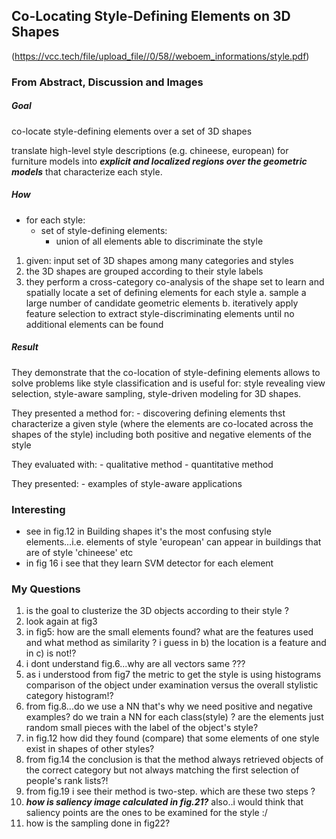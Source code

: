 Co-Locating Style-Defining Elements on 3D Shapes
---
(https://vcc.tech/file/upload_file//0/58//weboem_informations/style.pdf)

### From Abstract, Discussion and Images

##### Goal
co-locate style-defining elements over a set of 3D shapes

translate high-level style descriptions (e.g. chineese, european) for furniture models into _**explicit and localized regions over the geometric models**_ that characterize each style.

##### How
- for each style:
    - set of style-defining elements:
        - union of all elements able to discriminate the style
        
1. given: input set of 3D shapes among many categories and styles
2. the 3D shapes are grouped according to their style labels
3. they perform a cross-category co-analysis of the shape set to learn and spatially locate a set of defining elements for each style
    a. sample a large number of candidate geometric elements
    b. iteratively apply feature selection to extract style-discriminating elements until no additional elements can be found

##### Result
They demonstrate that the co-location of style-defining elements allows to solve problems like style classification and is useful for: style revealing view selection, style-aware sampling, style-driven modeling for 3D shapes.

They presented a method for:
    - discovering defining elements thst characterize a given style (where the elements are co-located across the shapes of the style) including both positive and negative elements of the style

They evaluated with:
    - qualitative method
    - quantitative method

They presented:
    - examples of style-aware applications

### Interesting
- see in fig.12 in Building shapes it's the most confusing style elements...i.e. elements of style 'european' can appear in buildings that are of style 'chineese' etc
- in fig 16 i see that they learn SVM detector for each element

### My Questions
1. is the goal to clusterize the 3D objects according to their style ?
2. look again at fig3
3. in fig5: how are the small elements found? what are the features used and what method as similarity ? i guess in b) the location is a feature and in c) is not!?
4. i dont understand fig.6...why are all vectors same ???
5. as i understood from fig7 the metric to get the style is using histograms comparison of the object under examination versus the overall stylistic category histogram!?
6. from fig.8...do we use a NN that's why we need positive and negative examples? do we train a NN for each class(style) ? are the elements just random small pieces with the label of the object's style?
7. in fig.12 how did they found (compare) that some elements of one style exist in shapes of other styles?
8. from fig.14 the conclusion is that the method always retrieved objects of the correct category but not always matching the first selection of people's rank lists?!
9. from fig.19 i see their method is two-step. which are these two steps ?
10. _**how is saliency image calculated in fig.21?**_ also..i would think that saliency points are the ones to be examined for the style :/
11. how is the sampling done in fig22?

